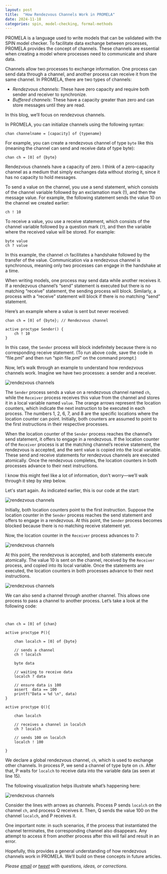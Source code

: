 ```yaml
---
layout: post
title:  "How Rendezvous Channels Work in PROMELA"
date: 2024-11-18
categories: spin, model-checking, formal-methods
---
```


PROMELA is a language used to write models that can be validated with the SPIN model checker. To facilitate data exchange between processes, PROMELA provides the concept of channels. These channels are essential when creating a model where processes need to communicate and share data.

Channels allow two processes to exchange information. One process can send data through a channel, and another process can receive it from the same channel. In PROMELA, there are two types of channels:

- *Rendezvous channels*: These have zero capacity and require both sender and receiver to synchronize.
- *Buffered channels*: These have a capacity greater than zero and can store messages until they are read.

In this blog, we’ll focus on rendezvous channels.

In PROMELA, you can initialize channels using the following syntax:

```promela 
chan channelname = [capacity] of {typename}
```

For example, you can create a rendezvous channel of type `byte` like this (meaning the channel can send and receive data of type byte):

```promela 
chan ch = [0] of {byte}
```

Rendezvous channels have a capacity of zero. I think of a zero-capacity channel as a medium that simply exchanges data without storing it, since it has no capacity to hold messages.


To send a value on the channel, you use a send statement, which consists of the channel variable followed by an exclamation mark (!), and then the message value. For example, the following statement sends the value 10 on the channel we created earlier:
```
ch ! 10
```

To receive a value, you use a receive statement, which consists of the channel variable followed by a question mark (`?`), and then the variable where the received value will be stored. For example:

```promela 
byte value
ch ? value
```

In this example, the channel `ch` facilitates a handshake followed by the transfer of the value. Communication via a rendezvous channel is synchronous, meaning only two processes can engage in the handshake at a time.

When writing models, one process may send data while another receives it. If a rendezvous channel’s “send” statement is executed but there is no matching “receive” statement, the sending process will block. Similarly, a process with a “receive” statement will block if there is no matching “send” statement.

Here’s an example where a value is sent but never received:

```promela 
chan ch = [0] of {byte}; // Rendezvous channel

active proctype Sender() {
    ch ! 10
}
```

In this case, the `Sender` process will block indefinitely because there is no corresponding receive statement. (To run above code, save the code in “file.pml” and then run “spin file.pml” on the command prompt.)

Now, let’s walk through an example to understand how rendezvous channels work. Imagine we have two processes: a sender and a receiver.

<img loading="lazy" src="{{ site.baseurl }}/images/2024-11-18-rendezvous-channels/one.png" alt="rendezvous channels"  />

The `Sender` process sends a value on a rendezvous channel named `ch`, while the `Receiver` process receives this value from the channel and stores it in a local variable named `value`. The orange arrows represent the location counters, which indicate the next instruction to be executed in each process. The numbers 1, 2, 6, 7, and 8 are the specific locations where the location counter can point. Initially, both counters are assumed to point to the first instructions in their respective processes.


When the location counter of the `Sender` process reaches the channel’s send statement, it offers to engage in a rendezvous. If the location counter of the `Receiver` process is at the matching channel’s receive statement, the rendezvous is accepted, and the sent value is copied into the local variable. These send and receive statements for rendezvous channels are executed atomically. Once the rendezvous completes, the location counters in both processes advance to their next instructions.

I know this might feel like a lot of information, don’t worry—we’ll walk through it step by step below.

Let's start again. As indicated earlier, this is our code at the start:

<img loading="lazy" src="{{ site.baseurl }}/images/2024-11-18-rendezvous-channels/one.png" alt="rendezvous channels"  />

Initially, both location counters point to the first instruction. Suppose the location counter in the `Sender` process reaches the send statement and offers to engage in a rendezvous. At this point, the `Sender` process becomes blocked because there is no matching receive statement yet.

Now, the location counter in the `Receiver` process advances to 7:

<img loading="lazy" src="{{ site.baseurl }}/images/2024-11-18-rendezvous-channels/two.png" alt="rendezvous channels"  />

At this point, the rendezvous is accepted, and both statements execute atomically. The value 10 is sent on the channel, received by the `Receiver` process, and copied into its local variable. Once the statements are executed, the location counters in both processes advance to their next instructions.

<img loading="lazy" src="{{ site.baseurl }}/images/2024-11-18-rendezvous-channels/three.png" alt="rendezvous channels"  />

We can also send a channel through another channel. This allows one process to pass a channel to another process. Let’s take a look at the following code:

```


chan ch = [0] of {chan}

active proctype P(){ 

    chan localch = [0] of {byte}

    // sends a channel
    ch ! localch 

    byte data

    // waiting to receive data
    localch ? data

    // ensure data is 100 
    assert  data == 100
    printf("Data = %d \n", data)
}

active proctype Q(){ 

    chan localch 

    // receives a channel in localch 
    ch ? localch 

    // sends 100 on localch
    localch ! 100

}
```

We declare a global rendezvous channel, `ch`, which is used to exchange other channels. In process P, we send a channel of type byte on `ch`. After that, P waits for `localch` to receive data into the variable data (as seen at line 15).

The following visualization helps illustrate what’s happening here:

<img loading="lazy" src="{{ site.baseurl }}/images/2024-11-18-rendezvous-channels/five.png" alt="rendezvous channels"  />

Consider the lines with arrows as channels. Process P sends `localch` on the channel `ch`, and process Q receives it. Then, Q sends the value 100 on the channel `localch`, and P receives it.

One important note: in such scenarios, if the process that instantiated the channel terminates, the corresponding channel also disappears. Any attempt to access it from another process after this will fail and result in an error.

Hopefully, this provides a general understanding of how rendezvous channels work in PROMELA. We’ll build on these concepts in future articles.

*Please [email](mailto:waqas.younas@gmail.com) or [tweet](https://x.com/wyounas) with questions, ideas, or corrections.*
